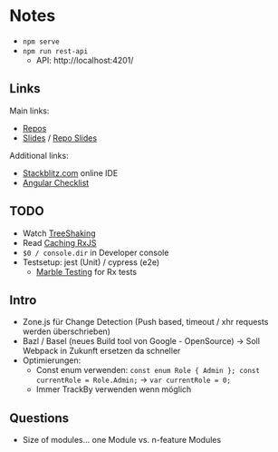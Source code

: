 # Notes
- `npm serve`
- `npm run rest-api`
  - API: http://localhost:4201/

## Links
Main links:
- [Repos](https://github.com/thoughtram/angular-master-class-exercise-descriptions)
- [Slides](https://classroom.thoughtram.io/#/class/angular-master-class) / [Repo Slides](https://github.com/thoughtram/angular-master-class-slides)

Additional links:
- [Stackblitz.com](https://stackblitz.com/) online IDE
- [Angular Checklist](https://angular-checklist.io/projects)

## TODO
- Watch [TreeShaking](https://www.youtube.com/watch?v=jnp_ny4SOQE)
- Read [Caching RxJS](https://blog.thoughtram.io/angular/2018/03/05/advanced-caching-with-rxjs.html)
- `$0 / console.dir` in Developer console
- Testsetup: jest (Unit) / cypress (e2e)
  - [Marble Testing](https://github.com/ReactiveX/rxjs/blob/master/doc/marble-testing.md) for Rx tests

## Intro
- Zone.js für Change Detection (Push based, timeout / xhr requests werden überschrieben)
- Bazl / Basel (neues Build tool von Google - OpenSource) -> Soll Webpack in Zukunft ersetzen da schneller
- Optimierungen:
  - Const enum verwenden: `const enum Role { Admin }; const currentRole = Role.Admin;` -> `var currentRole = 0;`
  - Immer TrackBy verwenden wenn möglich

## Questions
- Size of modules... one Module vs. n-feature Modules